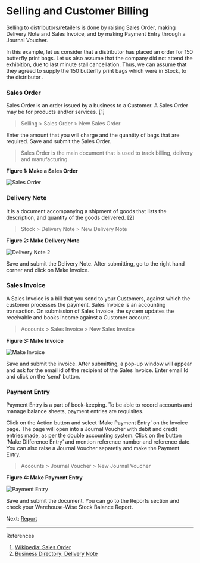 # Selling and Customer Billing

<p class="lead"> Selling to distributors/retailers is done by raising Sales Order, making  Delivery Note and Sales Invoice, and by making Payment Entry through a Journal Voucher.</p>

In this example, let us consider that a distributor has placed an order for 150 butterfly print bags. Let us also assume that the company did not attend the exhibition, due to last minute stall cancellation. Thus, we can assume that they agreed to supply the 150 butterfly print bags which were in Stock, to the distributor .

### Sales Order

Sales Order is an order issued by a business to a Customer. A Sales Order may be for products and/or services. [1]

> Selling > Sales Order > New Sales Order

Enter the amount that you will charge and the quantity of bags that are required. Save and submit the Sales Order.

> Sales Order is the main document that is used to track billing, delivery and manufacturing.

__Figure 1: Make a Sales Order__

![Sales Order](/assets/manual_erpnext_com/old_images/erpnext/m-t-s-sales-order.png)


### Delivery Note

It is a document accompanying a shipment of goods that lists the description, and quantity of the goods delivered. [2]

> Stock > Delivery Note > New Delivery Note

__Figure 2: Make Delivery Note__

![Delivery Note 2](/assets/manual_erpnext_com/old_images/erpnext/m-t-s-delivery-note.png)

Save and submit the Delivery Note. After submitting, go to the right hand corner and click on Make Invoice.

### Sales Invoice

A Sales Invoice is a bill that you send to your Customers, against which the customer processes the payment. Sales Invoice is an accounting transaction. On submission of Sales Invoice,  the system updates the receivable and books income against a Customer account.

> Accounts > Sales Invoice > New Sales Invoice

__Figure 3: Make Invoice__

![Make Invoice](/assets/manual_erpnext_com/old_images/erpnext/m-t-s-sales-invoice.png)

Save and submit the invoice. After submitting, a pop-up window will appear and ask for the email id of the recipient of the Sales Invoice. Enter email Id and click on the ‘send’ button.

### Payment Entry

Payment Entry is a part of book-keeping. To be able to record accounts and manage balance sheets, payment entries are requisites.

Click on the Action button and select ‘Make Payment Entry’ on the Invoice page. The page will open into a Journal Voucher with debit and credit entries made, as per the double accounting system. Click on the button ‘Make Difference Entry’ and mention reference number and reference date. You can also raise a Journal Voucher separetly and make the Payment Entry.

> Accounts > Journal Voucher > New Journal Voucher

__Figure 4: Make Payment Entry__

![Payment Entry](/assets/manual_erpnext_com/old_images/erpnext/m-t-s-payment-entry.png)

Save and submit the document. You can go to the Reports section and check your Warehouse-Wise Stock Balance Report.


Next: [Report](/contents/guide-books/make-to-stock/reports)


---
References

1. [Wikipedia: Sales Order](http://en.wikipedia.org/wiki/Sales_order)
2. [Business Directory: Delivery Note](http://www.businessdictionary.com/definition/delivery-note.html)